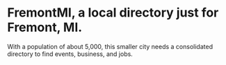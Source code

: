 # FremontMI, a local directory just for Fremont, MI.

With a population of about 5,000, this smaller city needs a consolidated directory to find events, business, and jobs.

